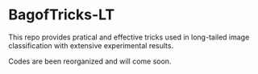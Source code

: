 # BagofTricks-LT
This repo provides pratical and effective tricks used in long-tailed image classification with extensive experimental results.

Codes are been reorganized and will come soon.

